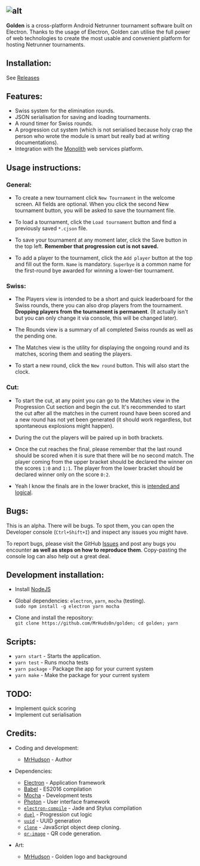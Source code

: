 ![alt](http://i.imgur.com/VKtMI4d.png)
----
**Golden** is a cross-platform Android Netrunner tournament software built on Electron. Thanks to the usage of Electron, Golden can utilise the full power of web technologies to create the most usable and convenient platform for hosting Netrunner tournaments.

## Installation:

See [Releases](https://github.com/MrHuds0n/golden/releases)

## Features:

- Swiss system for the elimination rounds.
- JSON serialisation for saving and loading tournaments.
- A round timer for Swiss rounds.
- A progression cut system (which is not serialised because holy crap the person who wrote the module is smart but really bad at writing documentations).
- Integration with the [Monolith](http://monolith.ga) web services platform.

## Usage instructions:

### General:

- To create a new tournament click `New Tournament` in the welcome screen. All fields are optional. When you click the second New tournament button, you will be asked to save the tournament file.

- To load a tournament, click the `Load tournament` button and find a previously saved `*.cjson` file.

- To save your tournament at any moment later, click the Save button in the top left. **Remember that progression cut is not saved.**

- To add a player to the tournament, click the `Add player` button at the top and fill out the form. `Name` is mandatory. `Superbye` is a common name for the first-round bye awarded for winning a lower-tier tournament.

### Swiss:

- The Players view is intended to be a short and quick leaderboard for the Swiss rounds, there you can also drop players from the tournament. **Dropping players from the tournament is permanent**. (It actually isn't but you can only change it via console, this will be changed later).

- The Rounds view is a summary of all completed Swiss rounds as well as the pending one.

- The Matches view is the utility for displaying the ongoing round and its matches, scoring them and seating the players.

- To start a new round, click the `New round` button. This will also start the clock.

### Cut:

- To start the cut, at any point you can go to the Matches view in the Progression Cut section and begin the cut. It's recommended to start the cut after all the matches in the current round have been scored and a new round has not yet been generated (it should work regardless, but spontaneous explosions might happen).

- During the cut the players will be paired up in both brackets.

- Once the cut reaches the final, please remember that the last round should be scored when it is sure that there will be no second match. The player coming from the upper bracket should be declared the winner on the scores `1:0` and `1:1`. The player from the lower bracket should be declared winner only on the score `0:2`.

- Yeah I know the finals are in the lower bracket, this is [intended and logical](https://github.com/clux/duel#caveats).

## Bugs:

This is an alpha. There will be bugs. To spot them, you can open the Developer console (`Ctrl+Shift+I`) and inspect any issues you might have.

To report bugs, please visit the GitHub [Issues](https://github.com/MrHuds0n/golden/issues) and post any bugs you encounter **as well as steps on how to reproduce them**. Copy-pasting the console log can also help out a great deal.

## Development installation:

- Install [NodeJS](https://nodejs.org/en/)

- Global dependencies: `electron`, `yarn`, `mocha` (testing).  
`sudo npm install -g electron yarn mocha`

- Clone and install the repository:  
`git clone https://github.com/MrHuds0n/golden; cd golden; yarn`

## Scripts:
- `yarn start` - Starts the application.
- `yarn test` - Runs mocha tests
- `yarn package` - Package the app for your current system
- `yarn make` - Make the package for your current system

## TODO:
- Implement quick scoring
- Implement cut serialisation

## Credits:
- Coding and development:
  - [MrHudson](http://mrhudson.yt) - Author
- Dependencies:
  - [Electron](https://electron.atom.io/) - Application framework
  - [Babel](https://babeljs.io/) - ES2016 compilation
  - [Mocha](https://mochajs.org/) - Development tests
  - [Photon](http://photonkit.com) - User interface framework
  - [`electron-compile`](https://github.com/electron/electron-compile) - Jade and Stylus compilation
  - [`duel`](https://github.com/clux/duel) - Progression cut logic
  - [`uuid`](https://github.com/kelektiv/node-uuid) - UUID generation
  - [`clone`](https://www.npmjs.com/package/clone) - JavaScript object deep cloning.
  - [`qr-image`](https://www.npmjs.com/package/qr-image) - QR code generation.

- Art:
  - [MrHudson](http://mrhudson.yt) - Golden logo and background

